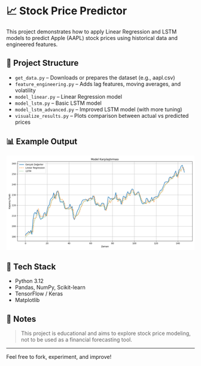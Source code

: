 # 📈 Stock Price Predictor

This project demonstrates how to apply Linear Regression and LSTM models to predict Apple (AAPL) stock prices using historical data and engineered features.

## 📂 Project Structure

- `get_data.py` – Downloads or prepares the dataset (e.g., aapl.csv)
- `feature_engineering.py` – Adds lag features, moving averages, and volatility
- `model_linear.py` – Linear Regression model
- `model_lstm.py` – Basic LSTM model
- `model_lstm_advanced.py` – Improved LSTM model (with more tuning)
- `visualize_results.py` – Plots comparison between actual vs predicted prices

## 📊 Example Output

![Model Comparison](model_comparison.png)

## 🚀 Tech Stack

- Python 3.12
- Pandas, NumPy, Scikit-learn
- TensorFlow / Keras
- Matplotlib

## 📌 Notes

> This project is educational and aims to explore stock price modeling, not to be used as a financial forecasting tool.

---

Feel free to fork, experiment, and improve!
